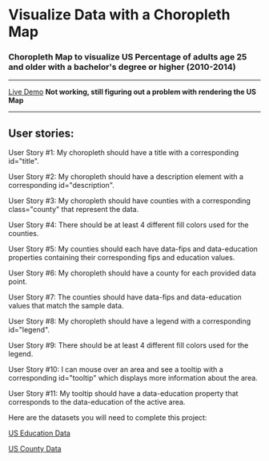 # Visualize Data with a Choropleth Map

### Choropleth Map to visualize US Percentage of adults age 25 and older with a bachelor's degree or higher (2010-2014)

-----------

[Live Demo](https://codepen.io/iancarlo-lab/pen/zYYQgNG?editors=0010) **Not working, still figuring out a problem with rendering the US Map**

------------

## User stories:

User Story #1: My choropleth should have a title with a corresponding id="title".

User Story #2: My choropleth should have a description element with a corresponding id="description".

User Story #3: My choropleth should have counties with a corresponding class="county" that represent the data.

User Story #4: There should be at least 4 different fill colors used for the counties.

User Story #5: My counties should each have data-fips and data-education properties containing their corresponding fips and education values.

User Story #6: My choropleth should have a county for each provided data point.

User Story #7: The counties should have data-fips and data-education values that match the sample data.

User Story #8: My choropleth should have a legend with a corresponding id="legend".

User Story #9: There should be at least 4 different fill colors used for the legend.

User Story #10: I can mouse over an area and see a tooltip with a corresponding id="tooltip" which displays more information about the area.

User Story #11: My tooltip should have a data-education property that corresponds to the data-education of the active area.

Here are the datasets you will need to complete this project:

[US Education Data](https://cdn.freecodecamp.org/testable-projects-fcc/data/choropleth_map/for_user_education.json)

[US County Data](https://cdn.freecodecamp.org/testable-projects-fcc/data/choropleth_map/counties.json)
